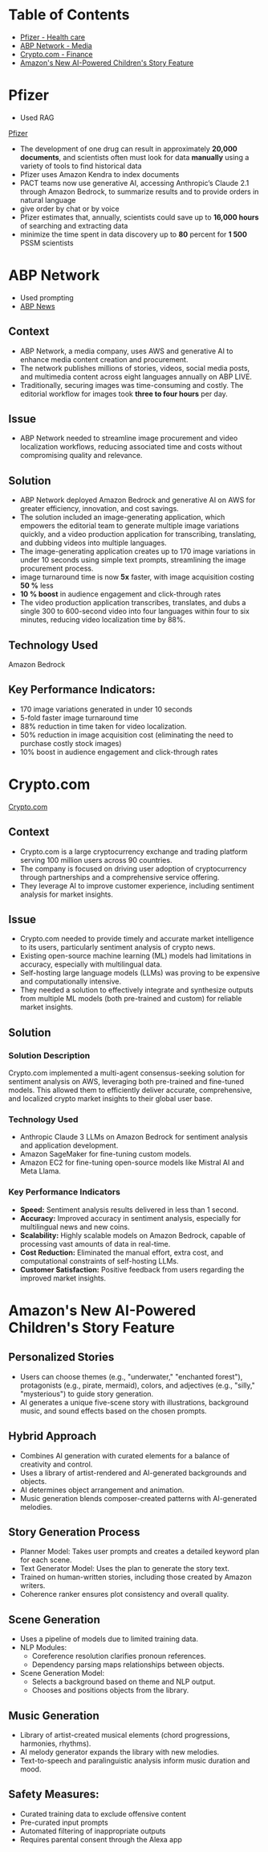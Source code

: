 # Table of Contents

- [Pfizer - Health care](#pfizer)
- [ABP Network - Media](#abp-network)  
- [Crypto.com - Finance](#cryptocom)
- [Amazon's New AI-Powered Children's Story Feature](#amazons-new-ai-powered-childrens-story-feature)


# Pfizer

* Used RAG

[Pfizer](https://aws.amazon.com/solutions/case-studies/pfizer-PACT-case-study/?did=cr_card&trk=cr_card)

* The development of one drug can result in approximately **20,000 documents**, and scientists often must look for data **manually** using a variety of tools to find historical data
* Pfizer uses Amazon Kendra to index documents
* PACT teams now use generative AI, accessing Anthropic’s Claude 2.1 through Amazon Bedrock, to summarize results and to provide orders in natural language
* give order by chat or by voice
* Pfizer estimates that, annually, scientists could save up to **16,000 hours** of searching and extracting data
* minimize the time spent in data discovery up to **80** percent for **1 500** PSSM scientists
  
# ABP Network

* Used prompting
* [ABP News](https://aws.amazon.com/solutions/case-studies/abp-network/?did=cr_card&trk=cr_card)

## Context

* ABP Network, a media company, uses AWS and generative AI to enhance media content creation and procurement.
* The network publishes millions of stories, videos, social media posts, and multimedia content across eight languages annually on ABP LIVE.
* Traditionally, securing images was time-consuming and costly. The editorial workflow for images took **three to four hours** per day.

## Issue

* ABP Network needed to streamline image procurement and video localization workflows, reducing associated time and costs without compromising quality and relevance.

## Solution

* ABP Network deployed Amazon Bedrock and generative AI on AWS for greater efficiency, innovation, and cost savings.
* The solution included an image-generating application, which empowers the editorial team to generate multiple image variations quickly, and a video production application for transcribing, translating, and dubbing videos into multiple languages.
* The image-generating application creates up to 170 image variations in under 10 seconds using simple text prompts, streamlining the image procurement process.
* image turnaround time is now **5x** faster, with image acquisition costing **50 %** less
* **10 % boost** in audience engagement and click-through rates
* The video production application transcribes, translates, and dubs a single 300 to 600-second video into four languages within four to six minutes, reducing video localization time by 88%.

## Technology Used

Amazon Bedrock

## Key Performance Indicators:

* 170 image variations generated in under 10 seconds
* 5-fold faster image turnaround time
* 88% reduction in time taken for video localization.
* 50% reduction in image acquisition cost (eliminating the need to purchase costly stock images)
* 10% boost in audience engagement and click-through rates

# Crypto.com

[Crypto.com](https://aws.amazon.com/solutions/case-studies/case-study-crypto/)

## Context

*   Crypto.com is a large cryptocurrency exchange and trading platform serving 100 million users across 90 countries.
*   The company is focused on driving user adoption of cryptocurrency through partnerships and a comprehensive service offering.
*   They leverage AI to improve customer experience, including sentiment analysis for market insights.

## Issue

*   Crypto.com needed to provide timely and accurate market intelligence to its users, particularly sentiment analysis of crypto news.
*   Existing open-source machine learning (ML) models had limitations in accuracy, especially with multilingual data.
*   Self-hosting large language models (LLMs) was proving to be expensive and computationally intensive.
*   They needed a solution to effectively integrate and synthesize outputs from multiple ML models (both pre-trained and custom) for reliable market insights.

## Solution

### Solution Description

Crypto.com implemented a multi-agent consensus-seeking solution for sentiment analysis on AWS, leveraging both pre-trained and fine-tuned models. This allowed them to efficiently deliver accurate, comprehensive, and localized crypto market insights to their global user base.

### Technology Used

*   Anthropic Claude 3 LLMs on Amazon Bedrock for sentiment analysis and application development.
*   Amazon SageMaker for fine-tuning custom models.
*   Amazon EC2 for fine-tuning open-source models like Mistral AI and Meta Llama.

### Key Performance Indicators
*   **Speed:** Sentiment analysis results delivered in less than 1 second.
*   **Accuracy:** Improved accuracy in sentiment analysis, especially for multilingual news and new coins.
*   **Scalability:** Highly scalable models on Amazon Bedrock, capable of processing vast amounts of data in real-time.
*   **Cost Reduction:** Eliminated the manual effort, extra cost, and computational constraints of self-hosting LLMs.
*   **Customer Satisfaction:** Positive feedback from users regarding the improved market insights.





# Amazon's New AI-Powered Children's Story Feature

## Personalized Stories

* Users can choose themes (e.g., "underwater," "enchanted forest"), protagonists (e.g., pirate, mermaid), colors, and adjectives (e.g., "silly," "mysterious") to guide story generation.
* AI generates a unique five-scene story with illustrations, background music, and sound effects based on the chosen prompts.

## Hybrid Approach

* Combines AI generation with curated elements for a balance of creativity and control.
* Uses a library of artist-rendered and AI-generated backgrounds and objects.
* AI determines object arrangement and animation.
* Music generation blends composer-created patterns with AI-generated melodies.


## Story Generation Process

* Planner Model: Takes user prompts and creates a detailed keyword plan for each scene.
* Text Generator Model: Uses the plan to generate the story text.
* Trained on human-written stories, including those created by Amazon writers.
* Coherence ranker ensures plot consistency and overall quality.

## Scene Generation

* Uses a pipeline of models due to limited training data.
* NLP Modules:
  * Coreference resolution clarifies pronoun references.
  * Dependency parsing maps relationships between objects.
* Scene Generation Model:
  * Selects a background based on theme and NLP output.
  * Chooses and positions objects from the library.

## Music Generation

* Library of artist-created musical elements (chord progressions, harmonies, rhythms).
* AI melody generator expands the library with new melodies.
* Text-to-speech and paralinguistic analysis inform music duration and mood.

## Safety Measures:

* Curated training data to exclude offensive content
* Pre-curated input prompts
* Automated filtering of inappropriate outputs
* Requires parental consent through the Alexa app


